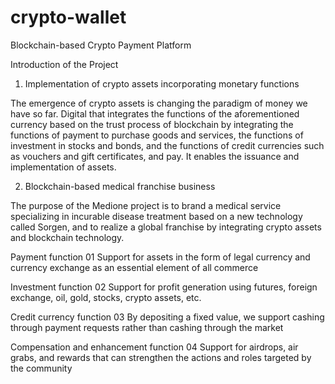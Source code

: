 # crypto-wallet
  Blockchain-based Crypto Payment Platform

Introduction of the Project
01. Implementation of crypto assets incorporating monetary functions 

The emergence of crypto assets is changing the paradigm of money we have so far.
Digital that integrates the functions of the aforementioned currency based on the trust process of blockchain by integrating the functions of payment to purchase goods and services, the functions of investment in stocks and bonds, and the functions of credit currencies such as vouchers and gift certificates, and pay. It enables the issuance and implementation of assets.

02. Blockchain-based medical franchise business

The purpose of the Medione project is to brand a medical service specializing in incurable disease treatment based on a new technology called Sorgen, and to realize a global franchise by integrating crypto assets and blockchain technology.

Payment function 01
Support for assets in the form of legal currency and currency exchange as an essential element of all commerce

Investment function 02
Support for profit generation using futures, foreign exchange, oil, gold, stocks, crypto assets, etc.

Credit currency function 03
By depositing a fixed value, we support cashing through payment requests rather than cashing through the market

Compensation and enhancement function 04
Support for airdrops, air grabs, and rewards that can strengthen the actions and roles targeted by the community

